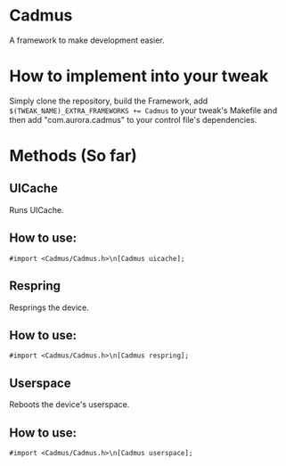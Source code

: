 # Cadmus

A framework to make development easier.

# How to implement into your tweak

Simply clone the repository, build the Framework, add ``$(TWEAK_NAME)_EXTRA_FRAMEWORKS += Cadmus`` to your tweak's Makefile and then add  "com.aurora.cadmus" to your control file's dependencies.

# Methods (So far)

## UICache

Runs UICache.

## How to use:

``#import <Cadmus/Cadmus.h>\n[Cadmus uicache];``

## Respring

Resprings the device.

## How to use:

``#import <Cadmus/Cadmus.h>\n[Cadmus respring];``

## Userspace

Reboots the device's userspace.

## How to use:

``#import <Cadmus/Cadmus.h>\n[Cadmus userspace];``
